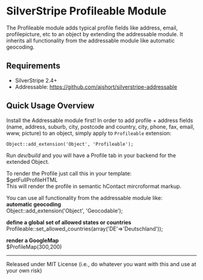 SilverStripe Profileable Module
===============================

The Profileable module adds typical profile fields like address, email, profilepicture, etc to an object by extending the addressable module.
It inherits all functionality from the addressable module like automatic geocoding.

Requirements
------------
*  SilverStripe 2.4+
*  Addressable: https://github.com/ajshort/silverstripe-addressable

Quick Usage Overview
--------------------
Install the Addressable module first!
In order to add profile + address fields (name, address, suburb, city, postcode and
country, city, phone, fax, email, www, picture) to an object, simply apply to `Profileable` extension:

    Object::add_extension('Object', 'Profileable');

Run *dev/build* and you will have a Profile tab in your backend for the extended Object.

To render the Profile just call this in your template:   
    $getFullProfileHTML  
This will render the profile in semantic hContact mircroformat markup.

You can use all functionality from the addressable module like:  
**automatic geocoding**  
    Object::add_extension('Object', 'Geocodable');

**define a global set of allowed states or countries**  
    Profileable::set_allowed_countries(array('DE'=>'Deutschland'));

**render a GoogleMap**  
    $ProfileMap(300,200)


--------------------------------------------------------------------
Released under 
MIT License
(i.e., do whatever you want with this and use at your own risk)
